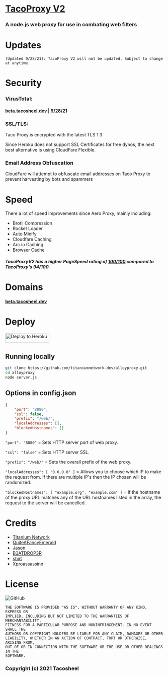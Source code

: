 # [TacoProxy V2](https://proxy.tacosheel.dev)
### A node.js web proxy for use in combating web filters

# Updates
```
(Updated 9/28/21): TacoProxy V2 will not be updated. Subject to change at anytime.
```
# Security
### VirusTotal:
#### [beta.tacosheel.dev | 9/28/21](https://www.virustotal.com/gui/url/af2040df6606512662fb37fe02ff9a4914b0a384c19ed4cbc100613600785a5c/detection)

### SSL/TLS:
Taco Proxy is encrypted with the latest TLS 1.3

Since Heroku does not support SSL Certificates for free dynos, the next best alternative is using CloudFare Flexible.

### Email Address Obfuscation
CloudFare will attempt to obfuscate email addresses on Taco Proxy to prevent harvesting by bots and spammers

# Speed
There a lot of speed improvements since Aero Proxy, mainly including:

- Brotli Compression
- Rocket Loader
- Auto Minify
- Cloudfare Caching
- Arc.io Caching
- Browser Cache

##### TacoProxyV2 has a higher PageSpeed rating of [100/100](https://developers.google.com/speed/pagespeed/insights/?url=https%3A%2F%2Fbeta.tacosheel.dev%2F&tab=desktop) compared to TacoProxy's 94/100.

# Domains
#### [beta.tacosheel.dev](https://beta.tacosheel.dev)

# Deploy
<a href="https://heroku.com/deploy?template=https://github.com/Tacosheel/TacoProxyV2" title="Deploy to Heroku"><img alt="Deploy to Heroku" src="https://www.herokucdn.com/deploy/button.svg" width="140" height="30"><img></a>
&nbsp;

## Running locally

```sh
git clone https://github.com/titaniumnetwork-dev/alloyproxy.git
cd alloyproxy
node server.js
```

## Options in config.json
```json
{
    "port": "8080",
    "ssl": false,
    "prefix": "/web/",
    "localAddresses": [],
    "blockedHostnames": []
}
```

`"port": "8080"` = Sets HTTP server port of web proxy.

`"ssl": "false"` = Sets HTTP server SSL.

`"prefix": "/web/"` = Sets the overall prefix of the web proxy.

`"localAddresses": [ "0.0.0.0" ]` = Allows you to choose which IP to make the request from. If there are multiple IP's then the IP chosen will be randomized.

`"blockedHostnames": [ "example.org", "example.com" ]` = If the hostname of the proxy URL matches any of the URL hostnames listed in the array, the request to the server will be cancelled.

# Credits
- [Titanium Network](https://github.com/titaniumnetwork-dev)
- [QuiteAFancyEmerald](https://github.com/QuiteAFancyEmerald)
- [Jason](https://github.com/caracal-js)
- [B3ATDROP3R](https://github.com/B3ATDROP3R)
- [shirt](https://github.com/shirt-dev)
- [Xproassassinn](https://github.com/Xproassassinn)

# License 
![GitHub](https://img.shields.io/github/license/Tacosheel/TacoProxyV2)
```
THE SOFTWARE IS PROVIDED "AS IS", WITHOUT WARRANTY OF ANY KIND, EXPRESS OR
IMPLIED, INCLUDING BUT NOT LIMITED TO THE WARRANTIES OF MERCHANTABILITY,
FITNESS FOR A PARTICULAR PURPOSE AND NONINFRINGEMENT. IN NO EVENT SHALL THE
AUTHORS OR COPYRIGHT HOLDERS BE LIABLE FOR ANY CLAIM, DAMAGES OR OTHER
LIABILITY, WHETHER IN AN ACTION OF CONTRACT, TORT OR OTHERWISE, ARISING FROM,
OUT OF OR IN CONNECTION WITH THE SOFTWARE OR THE USE OR OTHER DEALINGS IN THE
SOFTWARE.
```
### Copyright (c) 2021 Tacosheel
